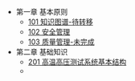 <!-- docs/_sidebar.md -->
* 第一章 基本原则
  * [101 知识图谱-待转移](ch1)
  * [102 安全管理](ch1/102安全管理.md)
  * [103 质量管理-未完成](ch1/103质量管理.md)
* 第二章 基础知识
  * [201 高温高压测试系统基本结构](ch2/201高温高压测试系统基本结构.md)
  *